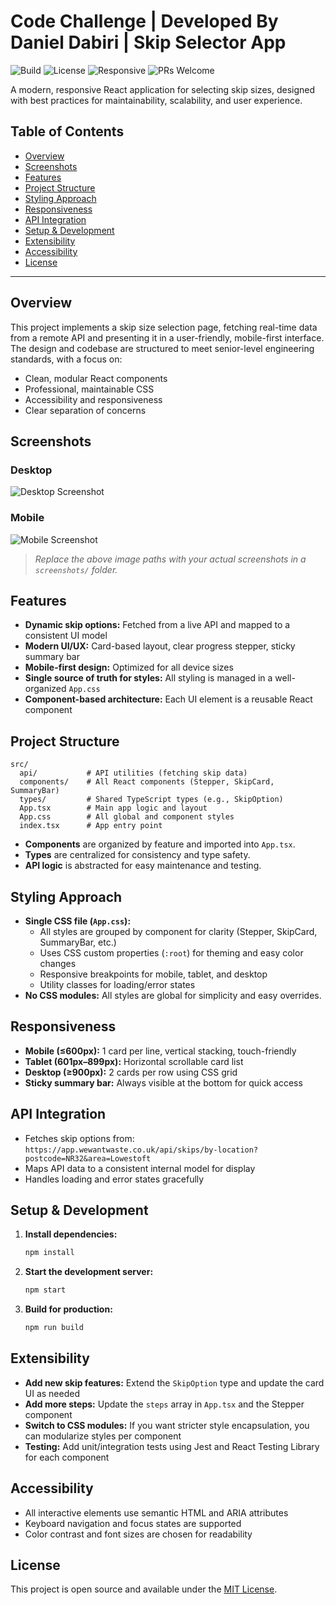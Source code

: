 # Code Challenge | Developed By Daniel Dabiri | Skip Selector App

![Build](https://img.shields.io/badge/build-passing-brightgreen)
![License](https://img.shields.io/badge/license-MIT-blue)
![Responsive](https://img.shields.io/badge/responsive-yes-0ea5e9)
![PRs Welcome](https://img.shields.io/badge/PRs-welcome-brightgreen)

A modern, responsive React application for selecting skip sizes, designed with best practices for maintainability, scalability, and user experience.

## Table of Contents
- [Overview](#overview)
- [Screenshots](#screenshots)
- [Features](#features)
- [Project Structure](#project-structure)
- [Styling Approach](#styling-approach)
- [Responsiveness](#responsiveness)
- [API Integration](#api-integration)
- [Setup & Development](#setup--development)
- [Extensibility](#extensibility)
- [Accessibility](#accessibility)
- [License](#license)

---

## Overview
This project implements a skip size selection page, fetching real-time data from a remote API and presenting it in a user-friendly, mobile-first interface. The design and codebase are structured to meet senior-level engineering standards, with a focus on:
- Clean, modular React components
- Professional, maintainable CSS
- Accessibility and responsiveness
- Clear separation of concerns

## Screenshots

### Desktop
![Desktop Screenshot](./images/screenshots/desktop-ui.png)

### Mobile
![Mobile Screenshot](./screenshots/mobile.png)

> _Replace the above image paths with your actual screenshots in a `screenshots/` folder._

## Features
- **Dynamic skip options:** Fetched from a live API and mapped to a consistent UI model
- **Modern UI/UX:** Card-based layout, clear progress stepper, sticky summary bar
- **Mobile-first design:** Optimized for all device sizes
- **Single source of truth for styles:** All styling is managed in a well-organized `App.css`
- **Component-based architecture:** Each UI element is a reusable React component

## Project Structure
```
src/
  api/           # API utilities (fetching skip data)
  components/    # All React components (Stepper, SkipCard, SummaryBar)
  types/         # Shared TypeScript types (e.g., SkipOption)
  App.tsx        # Main app logic and layout
  App.css        # All global and component styles
  index.tsx      # App entry point
```

- **Components** are organized by feature and imported into `App.tsx`.
- **Types** are centralized for consistency and type safety.
- **API logic** is abstracted for easy maintenance and testing.

## Styling Approach
- **Single CSS file (`App.css`):**
  - All styles are grouped by component for clarity (Stepper, SkipCard, SummaryBar, etc.)
  - Uses CSS custom properties (`:root`) for theming and easy color changes
  - Responsive breakpoints for mobile, tablet, and desktop
  - Utility classes for loading/error states
- **No CSS modules:** All styles are global for simplicity and easy overrides.

## Responsiveness
- **Mobile (≤600px):** 1 card per line, vertical stacking, touch-friendly
- **Tablet (601px–899px):** Horizontal scrollable card list
- **Desktop (≥900px):** 2 cards per row using CSS grid
- **Sticky summary bar:** Always visible at the bottom for quick access

## API Integration
- Fetches skip options from:
  `https://app.wewantwaste.co.uk/api/skips/by-location?postcode=NR32&area=Lowestoft`
- Maps API data to a consistent internal model for display
- Handles loading and error states gracefully

## Setup & Development
1. **Install dependencies:**
   ```sh
   npm install
   ```
2. **Start the development server:**
   ```sh
   npm start
   ```
3. **Build for production:**
   ```sh
   npm run build
   ```

## Extensibility
- **Add new skip features:** Extend the `SkipOption` type and update the card UI as needed
- **Add more steps:** Update the `steps` array in `App.tsx` and the Stepper component
- **Switch to CSS modules:** If you want stricter style encapsulation, you can modularize styles per component
- **Testing:** Add unit/integration tests using Jest and React Testing Library for each component

## Accessibility
- All interactive elements use semantic HTML and ARIA attributes
- Keyboard navigation and focus states are supported
- Color contrast and font sizes are chosen for readability

## License
This project is open source and available under the [MIT License](LICENSE). 